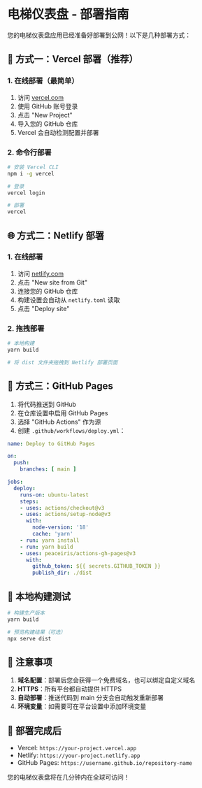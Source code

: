 # 电梯仪表盘 - 部署指南

您的电梯仪表盘应用已经准备好部署到公网！以下是几种部署方式：

## 🚀 方式一：Vercel 部署（推荐）

### 1. 在线部署（最简单）
1. 访问 [vercel.com](https://vercel.com)
2. 使用 GitHub 账号登录
3. 点击 "New Project"
4. 导入您的 GitHub 仓库
5. Vercel 会自动检测配置并部署

### 2. 命令行部署
```bash
# 安装 Vercel CLI
npm i -g vercel

# 登录
vercel login

# 部署
vercel
```

## 🌐 方式二：Netlify 部署

### 1. 在线部署
1. 访问 [netlify.com](https://netlify.com)
2. 点击 "New site from Git"
3. 连接您的 GitHub 仓库
4. 构建设置会自动从 `netlify.toml` 读取
5. 点击 "Deploy site"

### 2. 拖拽部署
```bash
# 本地构建
yarn build

# 将 dist 文件夹拖拽到 Netlify 部署页面
```

## 📁 方式三：GitHub Pages

1. 将代码推送到 GitHub
2. 在仓库设置中启用 GitHub Pages
3. 选择 "GitHub Actions" 作为源
4. 创建 `.github/workflows/deploy.yml`：

```yaml
name: Deploy to GitHub Pages

on:
  push:
    branches: [ main ]

jobs:
  deploy:
    runs-on: ubuntu-latest
    steps:
    - uses: actions/checkout@v3
    - uses: actions/setup-node@v3
      with:
        node-version: '18'
        cache: 'yarn'
    - run: yarn install
    - run: yarn build
    - uses: peaceiris/actions-gh-pages@v3
      with:
        github_token: ${{ secrets.GITHUB_TOKEN }}
        publish_dir: ./dist
```

## 🔧 本地构建测试

```bash
# 构建生产版本
yarn build

# 预览构建结果（可选）
npx serve dist
```

## 📝 注意事项

1. **域名配置**：部署后您会获得一个免费域名，也可以绑定自定义域名
2. **HTTPS**：所有平台都自动提供 HTTPS
3. **自动部署**：推送代码到 main 分支会自动触发重新部署
4. **环境变量**：如需要可在平台设置中添加环境变量

## 🎉 部署完成后

- Vercel: `https://your-project.vercel.app`
- Netlify: `https://your-project.netlify.app`
- GitHub Pages: `https://username.github.io/repository-name`

您的电梯仪表盘将在几分钟内在全球可访问！